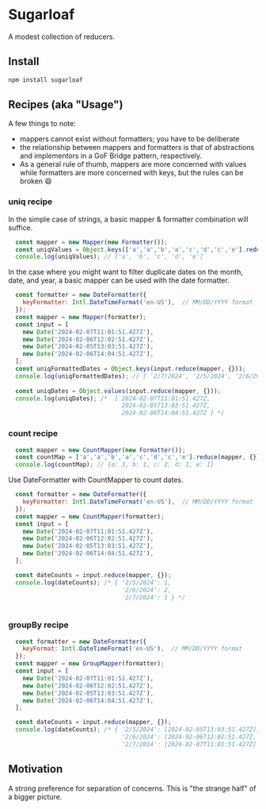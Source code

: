# Sugarloaf
A modest collection of reducers.

## Install

```bash
npm install sugarloaf
```

## Recipes (aka "Usage")

A few things to note:
* mappers cannot exist without formatters; you have to be deliberate
* the relationship between mappers and formatters is that of abstractions and 
  implementors in a GoF Bridge pattern, respectively. 
* As a general rule of thumb, mappers are more concerned with values while formatters
  are more concerned with keys, but the rules can be broken :smile: 

### uniq recipe

In the simple case of strings, a basic mapper & formatter combination will suffice.

```js
  const mapper = new Mapper(new Formatter());
  const uniqValues = Object.keys(['a','a','b','a','c','d','c','e'].reduce(mapper, {}));
  console.log(uniqValues); // ['a', 'b', 'c', 'd', 'e']
```

In the case where you might want to filter duplicate dates on the month, date, and year, a
basic mapper can be used with the date formatter. 

```js
  const formatter = new DateFormatter({
    keyFormatter: Intl.DateTimeFormat('en-US'),  // MM/DD/YYYY format
  });
  const mapper = new Mapper(formatter);
  const input = [ 
    new Date('2024-02-07T11:01:51.427Z'), 
    new Date('2024-02-06T12:02:51.427Z'),
    new Date('2024-02-05T13:03:51.427Z'), 
    new Date('2024-02-06T14:04:51.427Z'),
  ];
  const uniqFormattedDates = Object.keys(input.reduce(mapper, {}));
  console.log(uniqFormattedDates); // [ '2/7/2024', '2/5/2024', '2/6/2024' ]
  
  const uniqDates = Object.values(input.reduce(mapper, {}));
  console.log(uniqDates); /*  [ 2024-02-07T11:01:51.427Z, 
                                2024-02-05T13:03:51.427Z, 
                                2024-02-06T14:04:51.427Z ] */
```

### count recipe

```js
  const mapper = new CountMapper(new Formatter());
  const countMap = ['a','a','b','a','c','d','c','e'].reduce(mapper, {});
  console.log(countMap); // {a: 3, b: 1, c: 2, d: 1, e: 1}
```

Use DateFormatter with CountMapper to count dates. 
```js
  const formatter = new DateFormatter({
    keyFormatter: Intl.DateTimeFormat('en-US'),  // MM/DD/YYYY format
  });
  const mapper = new CountMapper(formatter);
  const input = [ 
    new Date('2024-02-07T11:01:51.427Z'), 
    new Date('2024-02-06T12:02:51.427Z'),
    new Date('2024-02-05T13:03:51.427Z'), 
    new Date('2024-02-06T14:04:51.427Z'),
  ];

  const dateCounts = input.reduce(mapper, {});
  console.log(dateCounts); /* { '2/5/2024': 1, 
                                '2/6/2024': 2, 
                                '2/7/2024': 1 } */
  
```

### groupBy recipe

```js
  const formatter = new DateFormatter({
    keyFormat: Intl.DateTimeFormat('en-US'),  // MM/DD/YYYY format
  });
  const mapper = new GroupMapper(formatter);
  const input = [ 
    new Date('2024-02-07T11:01:51.427Z'), 
    new Date('2024-02-06T12:02:51.427Z'),
    new Date('2024-02-05T13:03:51.427Z'), 
    new Date('2024-02-06T14:04:51.427Z'),
  ];

  const dateCounts = input.reduce(mapper, {});
  console.log(dateCounts); /* { '2/5/2024': [2024-02-05T13:03:51.427Z],
                                '2/6/2024': [2024-02-06T12:02:51.427Z, 2024-02-06T14:04:51.427Z], 
                                '2/7/2024': [2024-02-07T11:01:51.427Z] } */
```


## Motivation
A strong preference for separation of concerns. This is "the strange half" of a bigger picture.

